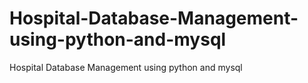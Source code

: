 # Hospital-Database-Management-using-python-and-mysql
Hospital Database Management using python and mysql
